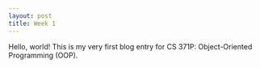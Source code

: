 ```yaml
---
layout: post
title: Week 1
---
```


Hello, world! This is my very first blog entry for CS 371P: Object-Oriented Programming (OOP).
